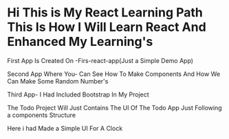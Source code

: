 <h1>Hi This is My React Learning Path This Is How I Will Learn React And Enhanced My Learning's</h1>
<p>First App Is Created On -Firs-react-app(Just a Simple Demo App)</p>
<p>Second App Where You- Can See How To Make Components And How We Can Make Some Random Number's</p>
<p>Third App- I Had Included Bootstrap In My Project</p>
<p>The Todo Project Will Just Contains The UI Of The Todo App Just Following a components Structure</p>
<p>Here i had Made a Simple UI For A Clock</p>
